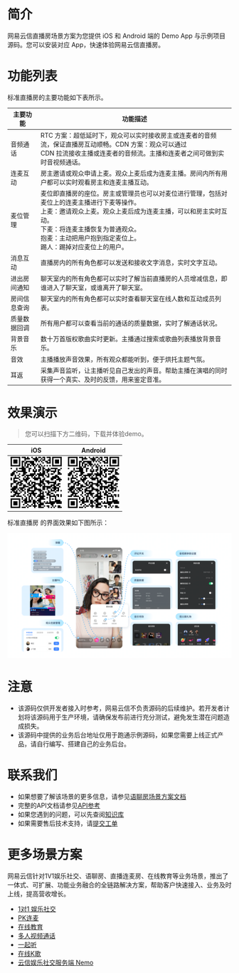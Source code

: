 # 简介

网易云信直播房场景方案为您提供 iOS 和 Android 端的 Demo App 与示例项目源码。您可以安装对应 App，快速体验网易云信直播房。

# 功能列表
标准直播房的主要功能如下表所示。

|  主要功能   | 功能描述                                                                                                                                             |
|  ----  |--------------------------------------------------------------------------------------------------------------------------------------------------|
| 音频通话  | RTC 方案：超低延时下，观众可以实时接收房主或连麦者的音频流，保证直播房互动顺畅。CDN 方案：观众可以通过 <br> CDN 拉流接收主播或连麦者的音频流。主播和连麦者之间可做到实时音视频通话。                                              |
| 连麦互动  | 房主邀请或观众申请上麦。观众上麦后成为连麦主播。房间内所有用户都可以实时观看房主和连麦主播互动。                                                                                                 |
|  麦位管理 | 麦位即直播房的座位。房主或管理员也可以对麦位进行管理，包括对麦位上的连麦主播进行下麦等操作。<br> 上麦：邀请观众上麦。观众上麦后成为连麦主播，可以和房主实时互动。<br> 下麦：将连麦主播恢复为普通观众。<br> 抱麦：主动把用户抱到指定麦位上。<br> 踢人：踢掉对应麦位上的用户。 |
| 消息互动  | 直播房内的所有角色都可以发送和接收文字消息，实时文字互动。                                                                                                                    |
|  进出房间通知 | 聊天室内的所有角色都可以实时了解当前直播房的人员增减信息，即谁进入了聊天室，或谁离开了聊天室。                                                                                                  |
| 房间信息查询  | 聊天室内的所有角色都可以实时查看聊天室在线人数和互动成员列表。                                                                                                                  |
| 质量数据回调  | 所有用户都可以查看当前的通话的质量数据，实时了解通话状况。                                                                                                                    |
| 背景音乐  | 数十万首版权歌曲实时更新。主播通过搜索或歌曲列表播放背景音乐。                                                                                                                  |
| 音效  | 主播播放声音效果，所有观众都能听到，便于烘托主题气氛。                                                                                                                      |
|  耳返 | 采集声音监听，让主播听见自己发出的声音。帮助主播在演唱的同时获得一个真实、及时的反馈，用来鉴定音准。                                                                                               |



# 效果演示

> 您可以扫描下方二维码，下载并体验demo。

| iOS    | Android  |
|  ----  | ----  |
| ![](pic/download_ios.png)  |  ![](pic/download_android.png) | 

标准直播房 的界面效果如下图所示：

![](pic/effect_picture_1.png)


# 注意
- 该源码仅供开发者接入时参考，网易云信不负责源码的后续维护。若开发者计划将该源码用于生产环境，请确保发布前进行充分测试，避免发生潜在问题造成损失。
- 该源码中提供的业务后台地址仅用于跑通示例源码，如果您需要上线正式产品，请自行编写、搭建自己的业务后台。


# 联系我们

- 如果想要了解该场景的更多信息，请参见[语聊房场景方案文档](https://doc.yunxin.163.com/group-voice-room/docs/home-page?platform=android)
- 完整的API文档请参见[API参考](https://doc.yunxin.163.com/group-voice-room/api-refer)
- 如果您遇到的问题，可以先查阅[知识库](https://faq.yunxin.163.com/kb/main/#/)
- 如果需要售后技术支持，请[提交工单](https://app.yunxin.163.com/index#/issue/submit)


# 更多场景方案

网易云信针对1V1娱乐社交、语聊房、直播连麦房、在线教育等业务场景，推出了一体式、可扩展、功能业务融合的全链路解决方案，帮助客户快速接入、业务及时上线，提高营收增长。

- [1对1 娱乐社交](https://github.com/netease-kit/1V1)
- [PK连麦](https://github.com/netease-kit/OnlinePK)
- [在线教育](https://github.com/netease-kit/WisdomEducation)
- [多人视频通话](https://github.com/netease-kit/NEGroupCall)
- [一起听](https://github.com/netease-kit/NEListenTogether)
- [在线K歌](https://github.com/netease-kit/NEKaraoke)
- [云信娱乐社交服务端 Nemo](https://github.com/netease-kit/nemo)